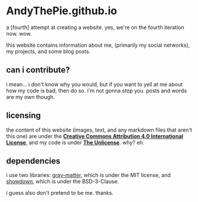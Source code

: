 # AndyThePie.github.io

a [fourth] attempt at creating a website. yes, we're on the fourth iteration now. wow.

this website contains information about me, (primarily my social networks), my projects, and some blog posts. 

## can i contribute?

i mean... i don't know why you would, but if you want to yell at me about how my code is bad, then do so. i'm not gonna stop you. posts and words are my own though.

## licensing

the content of this website (images, text, and any markdown files that aren't this one) are under the **[Creative Commons Attribution 4.0 International License](https://creativecommons.org/licenses/by/4.0/)**, and my code is under **[The Unlicense](https://unlicense.org/)**. why? eh.

## dependencies
i use two libraries:
[gray-matter](https://www.npmjs.com/package/gray-matter), which is under the MIT license, and
[showdown](https://www.npmjs.com/package/showdown), which is under the BSD-3-Clause.

i guess also don't pretend to be me. thanks.
